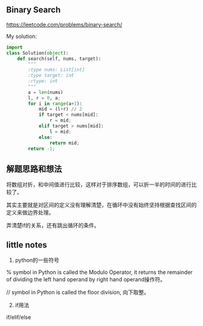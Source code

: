 ## Binary Search

https://leetcode.com/problems/binary-search/

My solution:
```python
import
class Solution(object):
    def search(self, nums, target):
        """
        :type nums: List[int]
        :type target: int
        :rtype: int
        """
        a = len(nums)
        l, r = 0, a;
        for i in range(a+1):
            mid = (l+r) // 2
            if target < nums[mid]:
                r = mid;
            elif target > nums[mid]:
                l = mid;
            else:
                return mid;
        return -1;
```
## 解题思路和想法
将数组对折，和中间值进行比较，这样对于排序数组，可以折一半的时间的进行比较了。

其实主要就是对区间的定义没有理解清楚，在循环中没有始终坚持根据查找区间的定义来做边界处理。

弄清楚if的关系，还有跳出循环的条件。


## little notes
1. python的一些符号

% symbol in Python is called the Modulo Operator, it returns the remainder of dividing the left hand operand by right hand operand操作符。


// symbol in Python is called the floor division, 向下取整。

2. if用法

if/elif/else
